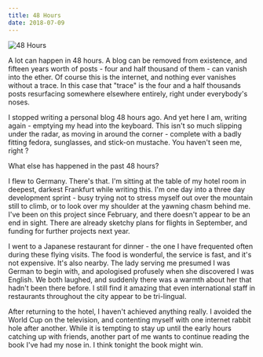 ```yaml
---
title: 48 Hours
date: 2018-07-09
---
```


![48 Hours](https://source.unsplash.com/vP3pnOoCiYE/1600x900)

A lot can happen in 48 hours. A blog can be removed from existence, and fifteen years worth of posts - four and half thousand of them - can vanish into the ether. Of course this is the internet, and nothing ever vanishes without a trace. In this case that "trace" is the four and a half thousands posts resurfacing somewhere elsewhere entirely, right under everybody's noses.

I stopped writing a personal blog 48 hours ago. And yet here I am, writing again - emptying my head into the keyboard. This isn't so much slipping under the radar, as moving in around the corner - complete with a badly fitting fedora, sunglasses, and stick-on mustache. You haven't seen me, right ?

What else has happened in the past 48 hours?

I flew to Germany. There's that. I'm sitting at the table of my hotel room in deepest, darkest Frankfurt while writing this. I'm one day into a three day development sprint - busy trying not to stress myself out over the mountain still to climb, or to look over my shoulder at the yawning chasm behind me. I've been on this project since February, and there doesn't appear to be an end in sight. There are already sketchy plans for flights in September, and funding for further projects next year.

I went to a Japanese restaurant for dinner - the one I have frequented often during these flying visits. The food is wonderful, the service is fast, and it's not expensive. It's also nearby. The lady serving me presumed I was German to begin with, and apologised profusely when she discovered I was English. We both laughed, and suddenly there was a warmth about her that hadn't been there before. I still find it amazing that even international staff in restaurants throughout the city appear to be tri-lingual.

After returning to the hotel, I haven't achieved anything really. I avoided the World Cup on the television, and contenting myself with one internet rabbit hole after another. While it is tempting to stay up until the early hours catching up with friends, another part of me wants to continue reading the book I've had my nose in. I think tonight the book might win.
